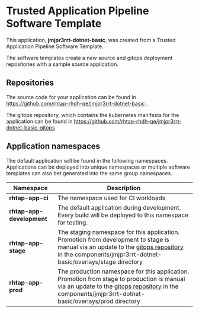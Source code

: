 # Trusted Application Pipeline Software Template

This application, **jmjpr3rrt-dotnet-basic**, was created from a Trusted Application Pipeline Software Template.

The software templates create a new source and gitops deployment repositories with a sample source application. 

## Repositories

The source code for your application can be found in [https://github.com/rhtap-rhdh-qe/jmjpr3rrt-dotnet-basic ](https://github.com/rhtap-rhdh-qe/jmjpr3rrt-dotnet-basic ).
 
The gitops repository, which contains the kubernetes manifests for the application can be found in 
[https://github.com/rhtap-rhdh-qe/jmjpr3rrt-dotnet-basic-gitops ](https://github.com/rhtap-rhdh-qe/jmjpr3rrt-dotnet-basic-gitops ) 

## Application namespaces 

The default application will be found in the following namespaces. Applications can be deployed into unique namespaces or multiple software templates can also bet generated into the same group namespaces.  

|  Namespace   |  Description   |  
| -------- | -------- |
| **rhtap-app-ci** | The namespace used for CI workloads |
| **rhtap-app-development** | The default application during development. Every build will be deployed to this namespace for testing. |
| **rhtap-app-stage** | The staging namespace for this application. Promotion from development to stage is manual via an update to the [gitops repository](https://github.com/rhtap-rhdh-qe/jmjpr3rrt-dotnet-basic-gitops ) in the components/jmjpr3rrt-dotnet-basic/overlays/stage directory |
| **rhtap-app-prod** | The production namespace for this application. Promotion from stage to production is manual via an update to the [gitops repository](https://github.com/rhtap-rhdh-qe/jmjpr3rrt-dotnet-basic-gitops ) in the components/jmjpr3rrt-dotnet-basic/overlays/prod directory |